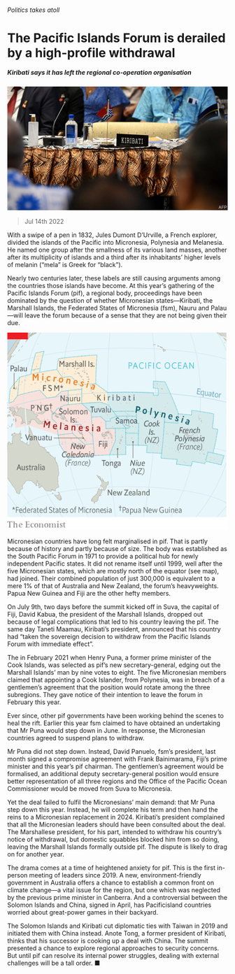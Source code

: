 ###### Politics takes atoll

# The Pacific Islands Forum is derailed by a high-profile withdrawal 

##### Kiribati says it has left the regional co-operation organisation 

![image](images/20220716_ASP503.jpg) 

> Jul 14th 2022 

With a swipe of a pen in 1832, Jules Dumont D’Urville, a French explorer, divided the islands of the Pacific into Micronesia, Polynesia and Melanesia. He named one group after the smallness of its various land masses, another after its multiplicity of islands and a third after its inhabitants’ higher levels of melanin (“mela” is Greek for “black”). 

Nearly two centuries later, these labels are still causing arguments among the countries those islands have become. At this year’s gathering of the Pacific Islands Forum (pif), a regional body, proceedings have been dominated by the question of whether Micronesian states—Kiribati, the Marshall Islands, the Federated States of Micronesia (fsm), Nauru and Palau—will leave the forum because of a sense that they are not being given their due.

![image](images/20220716_ASM983.png) 


Micronesian countries have long felt marginalised in pif. That is partly because of history and partly because of size. The body was established as the South Pacific Forum in 1971 to provide a political hub for newly independent Pacific states. It did not rename itself until 1999, well after the five Micronesian states, which are mostly north of the equator (see map), had joined. Their combined population of just 300,000 is equivalent to a mere 1% of that of Australia and New Zealand, the forum’s heavyweights. Papua New Guinea and Fiji are the other hefty members. 

On July 9th, two days before the summit kicked off in Suva, the capital of Fiji, David Kabua, the president of the Marshall Islands, dropped out because of legal complications that led to his country leaving the pif. The same day Taneti Maamau, Kiribati’s president, announced that his country had “taken the sovereign decision to withdraw from the Pacific Islands Forum with immediate effect”. 

The  in February 2021 when Henry Puna, a former prime minister of the Cook Islands, was selected as pif’s new secretary-general, edging out the Marshall Islands’ man by nine votes to eight. The five Micronesian members claimed that appointing a Cook Islander, from Polynesia, was in breach of a gentlemen’s agreement that the position would rotate among the three subregions. They gave notice of their intention to leave the forum in February this year. 

Ever since, other pif governments have been working behind the scenes to heal the rift. Earlier this year fsm claimed to have obtained an undertaking that Mr Puna would step down in June. In response, the Micronesian countries agreed to suspend plans to withdraw. 

Mr Puna did not step down. Instead, David Panuelo, fsm’s president, last month signed a compromise agreement with Frank Bainimarama, Fiji’s prime minister and this year’s pif chairman. The gentlemen’s agreement would be formalised, an additional deputy secretary-general position would ensure better representation of all three regions and the Office of the Pacific Ocean Commissioner would be moved from Suva to Micronesia.

Yet the deal failed to fulfil the Micronesians’ main demand: that Mr Puna step down this year. Instead, he will complete his term and then hand the reins to a Micronesian replacement in 2024. Kiribati’s president complained that all the Micronesian leaders should have been consulted about the deal. The Marshallese president, for his part, intended to withdraw his country’s notice of withdrawal, but domestic squabbles blocked him from so doing, leaving the Marshall Islands formally outside pif. The dispute is likely to drag on for another year. 

The drama comes at a time of heightened anxiety for pif. This is the first in-person meeting of leaders since 2019. A new, environment-friendly government in Australia offers a chance to establish a common front on climate change—a vital issue for the region, but one which was neglected by the previous prime minister in Canberra. And a controversial  between the Solomon Islands and China, signed in April, has Pacificisland countries worried about great-power games in their backyard. 

The Solomon Islands and Kiribati cut diplomatic ties with Taiwan in 2019 and initiated them with China instead. Anote Tong, a former president of Kiribati, thinks that his successor is cooking up a deal with China. The summit presented a chance to explore regional approaches to security concerns. But until pif can resolve its internal power struggles, dealing with external challenges will be a tall order. ■

